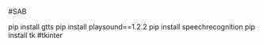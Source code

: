 #SAB

pip install gtts
pip install playsound==1.2.2
pip install speechrecognition
pip install tk #tkinter

